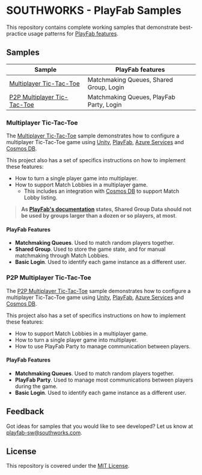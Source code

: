 # SOUTHWORKS - PlayFab Samples

This repository contains complete working samples that demonstrate best-practice usage patterns for [PlayFab features][playfab-website].

## Samples

| Sample | PlayFab features |
| - | - |
|[Multiplayer Tic-Tac-Toe](#multiplayer-tic-tac-toe) | Matchmaking Queues, Shared Group, Login |
|[P2P Multiplayer Tic-Tac-Toe](#p2p-multiplayer-tic-tac-toe) | Matchmaking Queues, PlayFab Party, Login |

### Multiplayer Tic-Tac-Toe

The [Multiplayer Tic-Tac-Toe][multiplayer-tic-tac-toe] sample demonstrates how to configure a multiplayer Tic-Tac-Toe game using [Unity][unity-main-page], [PlayFab][playfab-website], [Azure Services][azure-main-page] and [Cosmos DB][cosmos-db-doc].

This project also has a set of specifics instructions on how to implement these features:

- How to turn a single player game into multiplayer.
- How to support Match Lobbies in a multiplayer game.
  - This includes an integration with [Cosmos DB][cosmos-db-doc] to support Match Lobby listing.

> **As [PlayFab's documentation][sdg-disclamer] states, Shared Group Data should not be used by groups larger than a dozen or so players, at most**.

#### PlayFab Features

- **Matchmaking Queues**. Used to match random players together.
- **Shared Group**. Used to store the game state, and for manual matchmaking through Match Lobbies.
- **Basic Login**. Used to identify each game instance as a different user.

### P2P Multiplayer Tic-Tac-Toe

The [P2P Multiplayer Tic-Tac-Toe][p2p-tic-tac-toe] sample demonstrates how to configure a multiplayer Tic-Tac-Toe game using [Unity][unity-main-page], [PlayFab][playfab-website], [Azure Services][azure-main-page] and [Cosmos DB][cosmos-db-doc].

This project also has a set of specifics instructions on how to implement these features:

- How to support Match Lobbies in a multiplayer game.
- How to turn a single player game into multiplayer.
- How to use PlayFab Party to manage communication between players.

#### PlayFab Features

- **Matchmaking Queues**. Used to match random players together.
- **PlayFab Party**. Used to manage most communications between players during the game.
- **Basic Login**. Used to identify each game instance as a different user.

## Feedback

Got ideas for samples that you would like to see developed? Let us know at [playfab-sw@southworks.com](mailto:playfab-sw@southworks.com).

## License

This repository is covered under the [MIT License](./LICENSE).

<!-- Internal links -->
[multiplayer-tic-tac-toe]: ./multiplayer-tic-tac-toe
[p2p-tic-tac-toe]: ./p2p-tic-tac-toe

<!-- External links -->
[azure-main-page]: https://azure.microsoft.com/
[cosmos-db-doc]: https://docs.microsoft.com/azure/cosmos-db/introduction
[playfab-website]: https://playfab.com/
[unity-main-page]: https://unity.com/
[sdg-disclamer]: https://docs.microsoft.com/gaming/playfab/features/social/groups/using-shared-group-data
